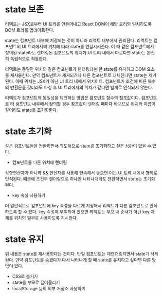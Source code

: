 # state 보존
리액트는 JSX로부터 UI 트리를 만들어내고 React DOM이 해당 트리와 일치하도록 DOM 트리를 업데이트한다.

state는 컴포넌트 내부에 저장되는 것이 아니라 리액트 내부에서 관리된다. 리액트는 컴포넌트의 UI 트리에서의 위치에 따라 state를 연결시켜준다.
이 때 같은 컴포넌트에서 정의된 state라도 렌더링된 컴포넌트의 위치가 UI 트리 내에서 다르다면 state는 완전히 독립적으로 작동한다.

리액트는 동일한 위치의 같은 컴포넌트가 렌더링되는 한 state를 유지하고 DOM 요소를 재사용한다. 만약 컴포넌트가 제거되거나 다른 컴포넌트로 대체된다면 state는 제거된다.
이때 위치는 JSX가 아닌 UI 트리 내에서 위치이다. 컴포넌트가 조건에 따른 복수의 반환문을 갖더라도 파싱 후 UI 트리에서의 위치가 같다면 별개로 인식되지 않는다.

리액트가 컴포넌트의 동일성을 체크하는 방법은 컴포넌트 함수의 참조값이다. 컴포넌트를 타 컴포넌트 내부에서 정의할 경우 참조값이 렌더링 때마다 바뀌므로 위치와 이름이 같더라도 state를 초기화한다.

# state 초기화
같은 컴포넌트들을 전환하면서 의도적으로 state를 초기화하고 싶은 상황이 있을 수 있다.
- 컴포넌트를 다른 위치에 렌더링

삼항연산자가 아니라 && 연산자를 사용해 연속해서 놓으면 이는 UI 트리 내에서 형제로 인식된다. 때문에 조건부 렌더링으로 하나만 나타나더라도 전환하면서 state는 초기화된다.

- key 속성 사용하기

더 일반적으로 컴포넌트에 key 속성을 다르게 지정해서 리액트가 다른 컴포넌트로 인식하도록 할 수 있다. key 속성이 부여되어 있으면 리액트는 부모 내 순서가 아닌 key 자체를 위치의 일부로 사용하도록 지시한다.

# state 유지
위 내용은 state를 재사용한다는 것이다. 단일 컴포넌트는 재랜더링되면서 state가 삭제된다. 만약 컴포넌트를 숨겼다가 다시 나타나게 할 때 state를 유지하고 싶다면 다른 방법이 있다.

- CSS로 숨기기
- state를 부모로 끌어올리기
- localStorage 등의 외부 저장소 사용하기
  